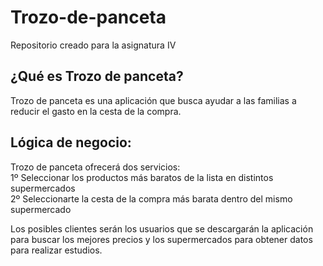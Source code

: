 # Trozo-de-panceta
Repositorio creado para la asignatura IV    

## ¿Qué es Trozo de panceta?   
Trozo de panceta es una aplicación que busca ayudar a las familias a reducir el gasto en la cesta de la compra.   

## Lógica de negocio:   
Trozo de panceta ofrecerá dos servicios:    
1º Seleccionar los productos más baratos de la lista en distintos supermercados    
2º Seleccionarte la cesta de la compra más barata dentro del mismo supermercado    

Los posibles clientes serán los usuarios que se descargarán la aplicación para buscar los mejores precios y los supermercados para obtener datos para realizar estudios.
